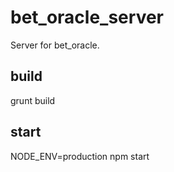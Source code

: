 bet_oracle_server
===========

Server for bet_oracle.

## build
grunt build

## start
NODE_ENV=production npm start